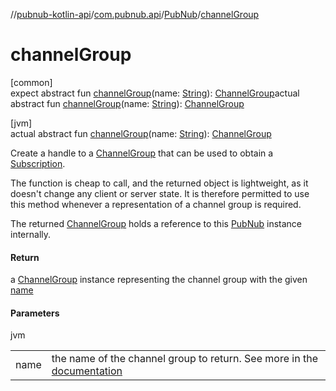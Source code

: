 //[pubnub-kotlin-api](../../../index.md)/[com.pubnub.api](../index.md)/[PubNub](index.md)/[channelGroup](channel-group.md)

# channelGroup

[common]\
expect abstract fun [channelGroup](channel-group.md)(name: [String](https://kotlinlang.org/api/core/kotlin-stdlib/kotlin/-string/index.html)): [ChannelGroup](../../com.pubnub.api.v2.entities/-channel-group/index.md)actual abstract fun [channelGroup](channel-group.md)(name: [String](https://kotlinlang.org/api/core/kotlin-stdlib/kotlin/-string/index.html)): [ChannelGroup](../../com.pubnub.api.v2.entities/-channel-group/index.md)

[jvm]\
actual abstract fun [channelGroup](channel-group.md)(name: [String](https://kotlinlang.org/api/core/kotlin-stdlib/kotlin/-string/index.html)): [ChannelGroup](../../../../../pubnub-kotlin/pubnub-kotlin-api/pubnub-kotlin-api/com.pubnub.api.v2.entities/-channel-group/index.md)

Create a handle to a [ChannelGroup](../../../../../pubnub-kotlin/pubnub-kotlin-api/pubnub-kotlin-api/com.pubnub.api.v2.entities/-channel-group/index.md) that can be used to obtain a [Subscription](../../../../../pubnub-kotlin/pubnub-kotlin-api/pubnub-kotlin-api/com.pubnub.api.v2.subscriptions/-subscription/index.md).

The function is cheap to call, and the returned object is lightweight, as it doesn't change any client or server state. It is therefore permitted to use this method whenever a representation of a channel group is required.

The returned [ChannelGroup](../../../../../pubnub-kotlin/pubnub-kotlin-api/pubnub-kotlin-api/com.pubnub.api.v2.entities/-channel-group/index.md) holds a reference to this [PubNub](index.md) instance internally.

#### Return

a [ChannelGroup](../../../../../pubnub-kotlin/pubnub-kotlin-api/pubnub-kotlin-api/com.pubnub.api.v2.entities/-channel-group/index.md) instance representing the channel group with the given [name](channel-group.md)

#### Parameters

jvm

| | |
|---|---|
| name | the name of the channel group to return. See more in the [documentation](https://www.pubnub.com/docs/general/channels/subscribe#channel-groups) |
